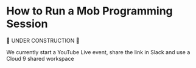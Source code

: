 # How to Run a Mob Programming Session

:construction: UNDER CONSTRUCTION :construction:

We currently start a YouTube Live event, share the link in Slack and use a Cloud 9 shared workspace
